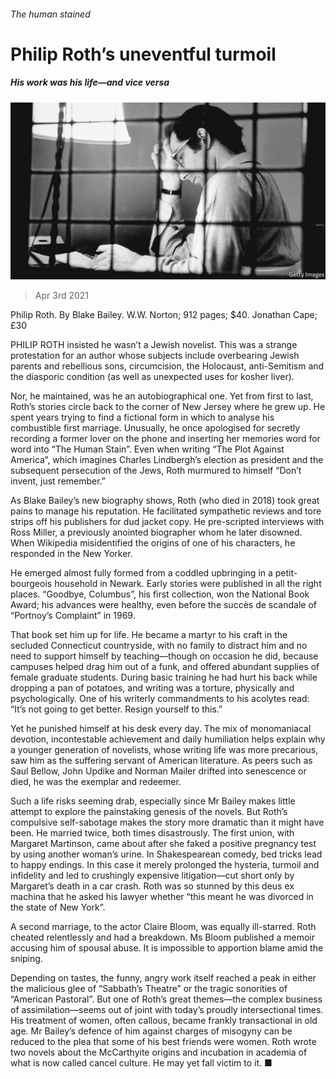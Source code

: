 ###### The human stained

# Philip Roth’s uneventful turmoil 

##### His work was his life—and vice versa 

![image](images/20210403_BKP005_0.jpg) 

> Apr 3rd 2021 

Philip Roth. By Blake Bailey. W.W. Norton; 912 pages; $40. Jonathan Cape; £30

PHILIP ROTH insisted he wasn’t a Jewish novelist. This was a strange protestation for an author whose subjects include overbearing Jewish parents and rebellious sons, circumcision, the Holocaust, anti-Semitism and the diasporic condition (as well as unexpected uses for kosher liver). 


Nor, he maintained, was he an autobiographical one. Yet from first to last, Roth’s stories circle back to the corner of New Jersey where he grew up. He spent years trying to find a fictional form in which to analyse his combustible first marriage. Unusually, he once apologised for secretly recording a former lover on the phone and inserting her memories word for word into “The Human Stain”. Even when writing “The Plot Against America”, which imagines Charles Lindbergh’s election as president and the subsequent persecution of the Jews, Roth murmured to himself “Don’t invent, just remember.” 

As Blake Bailey’s new biography shows, Roth (who died in 2018) took great pains to manage his reputation. He facilitated sympathetic reviews and tore strips off his publishers for dud jacket copy. He pre-scripted interviews with Ross Miller, a previously anointed biographer whom he later disowned. When Wikipedia misidentified the origins of one of his characters, he responded in the New Yorker.

He emerged almost fully formed from a coddled upbringing in a petit-bourgeois household in Newark. Early stories were published in all the right places. “Goodbye, Columbus”, his first collection, won the National Book Award; his advances were healthy, even before the succès de scandale of “Portnoy’s Complaint” in 1969.

That book set him up for life. He became a martyr to his craft in the secluded Connecticut countryside, with no family to distract him and no need to support himself by teaching—though on occasion he did, because campuses helped drag him out of a funk, and offered abundant supplies of female graduate students. During basic training he had hurt his back while dropping a pan of potatoes, and writing was a torture, physically and psychologically. One of his writerly commandments to his acolytes read: “It’s not going to get better. Resign yourself to this.”

Yet he punished himself at his desk every day. The mix of monomaniacal devotion, incontestable achievement and daily humiliation helps explain why a younger generation of novelists, whose writing life was more precarious, saw him as the suffering servant of American literature. As peers such as Saul Bellow, John Updike and Norman Mailer drifted into senescence or died, he was the exemplar and redeemer.

Such a life risks seeming drab, especially since Mr Bailey makes little attempt to explore the painstaking genesis of the novels. But Roth’s compulsive self-sabotage makes the story more dramatic than it might have been. He married twice, both times disastrously. The first union, with Margaret Martinson, came about after she faked a positive pregnancy test by using another woman’s urine. In Shakespearean comedy, bed tricks lead to happy endings. In this case it merely prolonged the hysteria, turmoil and infidelity and led to crushingly expensive litigation—cut short only by Margaret’s death in a car crash. Roth was so stunned by this deus ex machina that he asked his lawyer whether “this meant he was divorced in the state of New York”. 

A second marriage, to the actor Claire Bloom, was equally ill-starred. Roth cheated relentlessly and had a breakdown. Ms Bloom published a memoir accusing him of spousal abuse. It is impossible to apportion blame amid the sniping. 

Depending on tastes, the funny, angry work itself reached a peak in either the malicious glee of “Sabbath’s Theatre” or the tragic sonorities of “American Pastoral”. But one of Roth’s great themes—the complex business of assimilation—seems out of joint with today’s proudly intersectional times. His treatment of women, often callous, became frankly transactional in old age. Mr Bailey’s defence of him against charges of misogyny can be reduced to the plea that some of his best friends were women. Roth wrote two novels about the McCarthyite origins and incubation in academia of what is now called cancel culture. He may yet fall victim to it. ■


